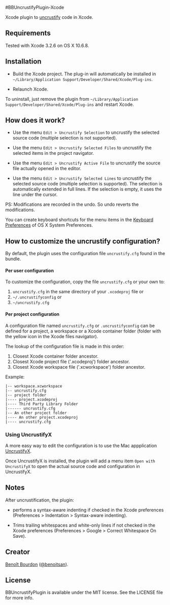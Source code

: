 #BBUncrustifyPlugin-Xcode

Xcode plugin to [uncrustify](https://github.com/bengardner/uncrustify) code in Xcode. 

## Requirements

Tested with Xcode 3.2.6 on OS X 10.6.8.

## Installation

* Build the Xcode project. The plug-in will automatically be installed in `~/Library/Application Support/Developer/Shared/Xcode/Plug-ins`. 

* Relaunch Xcode.

To uninstall, just remove the plugin from `~/Library/Application Support/Developer/Shared/Xcode/Plug-ins` and restart Xcode.

## How does it work?

* Use the menu `Edit > Uncrustify Selection` to uncrustify the selected source code (multiple selection is not supported).

* Use the menu `Edit > Uncrustify Selected Files` to uncrustify the selected items in the project navigator.

* Use the menu `Edit > Uncrustify Active File` to uncrustify the source file actually opened in the editor. 

* Use the menu `Edit > Uncrustify Selected Lines` to uncrustify the selected source code (multiple selection is supported). The selection is automatically extended in full lines. If the selection is empty, it uses the line under the cursor.

PS: Modifications are recorded in the undo. So undo reverts the modifications.

You can create keyboard shortcuts for the menu items in the [Keyboard Preferences](http://support.apple.com/kb/ph6896) of OS X System Preferences.


## How to customize the uncrustify configuration?

By default, the plugin uses the configuration file `uncrustify.cfg` found in the bundle.

#### Per user configuration
To customize the configuration, copy the file `uncrustify.cfg` or your own to:

1. `uncrustify.cfg` in the same directory of your `.xcodeproj` file or
2. `~/.uncrustifyconfig` or
3. `~/uncrustify.cfg`

#### Per project configuration
A configuration file named `uncrustify.cfg` or `.uncrustifyconfig` can be defined for a project, a workspace or a Xcode container folder (folder with the yellow icon in the Xcode files navigator).

The lookup of the configuration file is made in this order:

1. Closest Xcode container folder ancestor.
2. Closest Xcode project file ('.xcodeproj') folder ancestor.
3. Closest Xcode workspace file ('.xcworkspace') folder ancestor.

Example:

```
|-- workspace.xcworkspace
|-- uncrustify.cfg
|-- project folder
|---- project.xcodeproj
|---- Third Party Library Folder
|------ uncrustify.cfg
|-- An other project folder
|---- An other project.xcodeproj
|---- uncrustify.cfg
````

### Using UncrustifyX

A more easy way to edit the configuration is to use the Mac appplication [UncrustifyX](https://github.com/ryanmaxwell/UncrustifyX). 

Once UncrustifyX is installed, the plugin will add a menu item `Open with UncrustifyX` to open the actual source code and configuration in UncrustifyX.

## Notes

After uncrustification, the plugin:

* performs a syntax-aware indenting if checked in the Xcode preferences (Preferences > Indentation > Syntax-aware indenting).

* Trims trailing whitespaces and white-only lines if not checked in the Xcode preferences (Preferences > Google > Correct Whitespace On Save).


## Creator

[Benoît Bourdon](https://github.com/benoitsan) ([@benoitsan](https://twitter.com/benoitsan)).

## License

BBUncrustifyPlugin is available under the MIT license. See the LICENSE file for more info.






